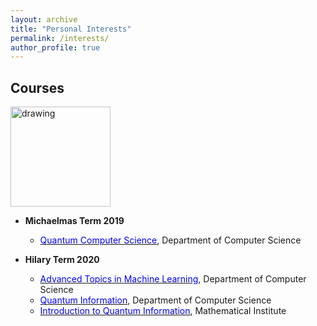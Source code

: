 ```yaml
---
layout: archive
title: "Personal Interests"
permalink: /interests/
author_profile: true
---
```

## Courses  
<a><img src="https://leonndong.github.io/images/oxford.png" alt="drawing" width="160px"/></a>  
* **Michaelmas Term 2019**  
  + [<span style="color:blue">Quantum Computer Science</span>](https://www.cs.ox.ac.uk/teaching/courses/2019-2020/quantum/), Department of Computer Science  
  
* **Hilary Term 2020**  
  + [<span style="color:blue">Advanced Topics in Machine Learning</span>](https://www.cs.ox.ac.uk/teaching/courses/2019-2020/advml/), Department of Computer Science  
  + [<span style="color:blue">Quantum Information</span>](https://www.cs.ox.ac.uk/teaching/courses/2019-2020/qi/), Department of Computer Science  
  + [<span style="color:blue">Introduction to Quantum Information</span>](https://www.arturekert.com/quantum), Mathematical Institute  